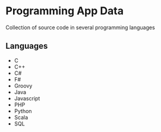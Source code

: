 # Programming App Data

Collection of source code in several programming languages 

## Languages

* C
* C++
* C#
* F#
* Groovy
* Java
* Javascript
* PHP
* Python
* Scala
* SQL


